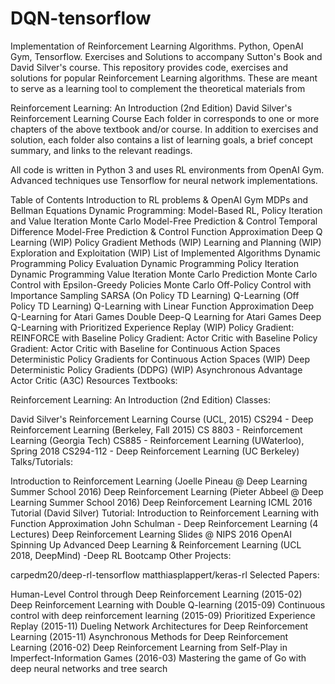 # DQN-tensorflow
Implementation of Reinforcement Learning Algorithms. Python, OpenAI Gym, Tensorflow. Exercises and Solutions to accompany Sutton's Book and David Silver's course. 
This repository provides code, exercises and solutions for popular Reinforcement Learning algorithms. These are meant to serve as a learning tool to complement the theoretical materials from

Reinforcement Learning: An Introduction (2nd Edition)
David Silver's Reinforcement Learning Course
Each folder in corresponds to one or more chapters of the above textbook and/or course. In addition to exercises and solution, each folder also contains a list of learning goals, a brief concept summary, and links to the relevant readings.

All code is written in Python 3 and uses RL environments from OpenAI Gym. Advanced techniques use Tensorflow for neural network implementations.

Table of Contents
Introduction to RL problems & OpenAI Gym
MDPs and Bellman Equations
Dynamic Programming: Model-Based RL, Policy Iteration and Value Iteration
Monte Carlo Model-Free Prediction & Control
Temporal Difference Model-Free Prediction & Control
Function Approximation
Deep Q Learning (WIP)
Policy Gradient Methods (WIP)
Learning and Planning (WIP)
Exploration and Exploitation (WIP)
List of Implemented Algorithms
Dynamic Programming Policy Evaluation
Dynamic Programming Policy Iteration
Dynamic Programming Value Iteration
Monte Carlo Prediction
Monte Carlo Control with Epsilon-Greedy Policies
Monte Carlo Off-Policy Control with Importance Sampling
SARSA (On Policy TD Learning)
Q-Learning (Off Policy TD Learning)
Q-Learning with Linear Function Approximation
Deep Q-Learning for Atari Games
Double Deep-Q Learning for Atari Games
Deep Q-Learning with Prioritized Experience Replay (WIP)
Policy Gradient: REINFORCE with Baseline
Policy Gradient: Actor Critic with Baseline
Policy Gradient: Actor Critic with Baseline for Continuous Action Spaces
Deterministic Policy Gradients for Continuous Action Spaces (WIP)
Deep Deterministic Policy Gradients (DDPG) (WIP)
Asynchronous Advantage Actor Critic (A3C)
Resources
Textbooks:

Reinforcement Learning: An Introduction (2nd Edition)
Classes:

David Silver's Reinforcement Learning Course (UCL, 2015)
CS294 - Deep Reinforcement Learning (Berkeley, Fall 2015)
CS 8803 - Reinforcement Learning (Georgia Tech)
CS885 - Reinforcement Learning (UWaterloo), Spring 2018
CS294-112 - Deep Reinforcement Learning (UC Berkeley)
Talks/Tutorials:

Introduction to Reinforcement Learning (Joelle Pineau @ Deep Learning Summer School 2016)
Deep Reinforcement Learning (Pieter Abbeel @ Deep Learning Summer School 2016)
Deep Reinforcement Learning ICML 2016 Tutorial (David Silver)
Tutorial: Introduction to Reinforcement Learning with Function Approximation
John Schulman - Deep Reinforcement Learning (4 Lectures)
Deep Reinforcement Learning Slides @ NIPS 2016
OpenAI Spinning Up
Advanced Deep Learning & Reinforcement Learning (UCL 2018, DeepMind) -Deep RL Bootcamp
Other Projects:

carpedm20/deep-rl-tensorflow
matthiasplappert/keras-rl
Selected Papers:

Human-Level Control through Deep Reinforcement Learning (2015-02)
Deep Reinforcement Learning with Double Q-learning (2015-09)
Continuous control with deep reinforcement learning (2015-09)
Prioritized Experience Replay (2015-11)
Dueling Network Architectures for Deep Reinforcement Learning (2015-11)
Asynchronous Methods for Deep Reinforcement Learning (2016-02)
Deep Reinforcement Learning from Self-Play in Imperfect-Information Games (2016-03)
Mastering the game of Go with deep neural networks and tree search
